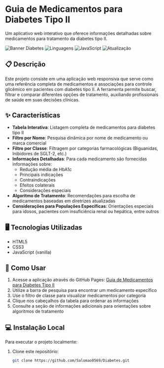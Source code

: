 # Guia de Medicamentos para Diabetes Tipo II

Um aplicativo web interativo que oferece informações detalhadas sobre medicamentos para tratamento da diabetes tipo II.

![Banner Diabetes](https://img.shields.io/badge/Diabetes-Tipo%20II-blue)
![Linguagens](https://img.shields.io/badge/HTML-CSS-orange)
![JavaScript](https://img.shields.io/badge/JavaScript-ES6-yellow)
![Atualização](https://img.shields.io/badge/Última%20Atualização-Março%202025-green)

## 📋 Descrição

Este projeto consiste em uma aplicação web responsiva que serve como uma referência completa de medicamentos e associações para controle glicêmico em pacientes com diabetes tipo II. A ferramenta permite buscar, filtrar e comparar diferentes opções de tratamento, auxiliando profissionais de saúde em suas decisões clínicas.

## ✨ Características

- **Tabela Interativa**: Listagem completa de medicamentos para diabetes tipo II
- **Filtro por Nome**: Pesquisa dinâmica por nome de medicamento ou marca comercial
- **Filtro por Classe**: Filtragem por categorias farmacológicas (Biguanidas, Inibidores de SGLT-2, etc.)
- **Informações Detalhadas**: Para cada medicamento são fornecidas informações sobre:
  - Redução média de HbA1c
  - Principais indicações
  - Contraindicações
  - Efeitos colaterais
  - Considerações especiais
- **Algoritmo de Tratamento**: Recomendações para escolha de medicamentos baseadas em diretrizes atualizadas
- **Considerações para Populações Específicas**: Orientações especiais para idosos, pacientes com insuficiência renal ou hepática, entre outros

## 🖥️ Tecnologias Utilizadas

- HTML5
- CSS3
- JavaScript (vanilla)

## 🚀 Como Usar

1. Acesse a aplicação através do GitHub Pages: [Guia de Medicamentos para Diabetes Tipo II](https://salomao0569.github.io/Diabetes/)
2. Utilize a barra de pesquisa para encontrar um medicamento específico
3. Use o filtro de classe para visualizar medicamentos por categoria
4. Clique nos cabeçalhos da tabela para ordenar as informações
5. Consulte a seção de informações adicionais para orientações sobre algoritmos de tratamento

## 💻 Instalação Local

Para executar o projeto localmente:

1. Clone este repositório:
   ```bash
   git clone https://github.com/Salomao0569/Diabetes.git
